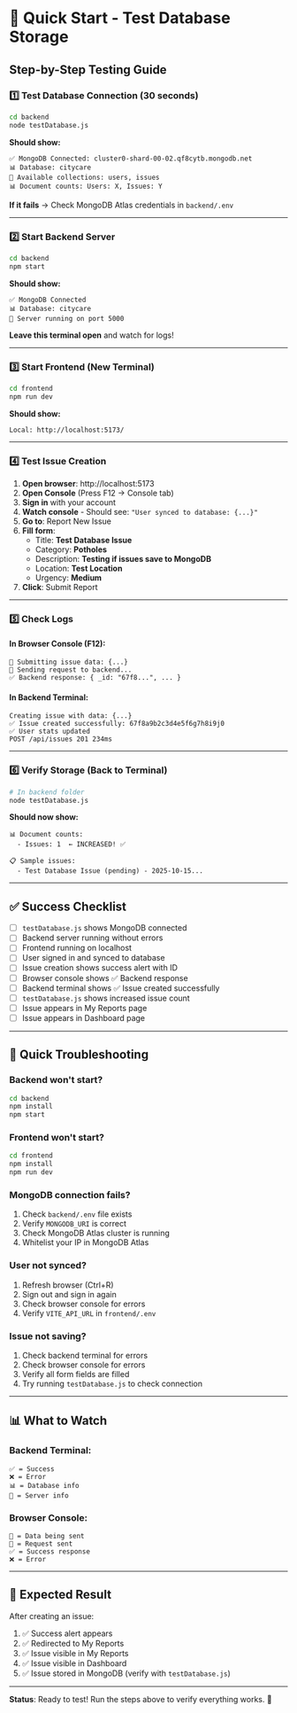 # 🚀 Quick Start - Test Database Storage

## Step-by-Step Testing Guide

### 1️⃣ Test Database Connection (30 seconds)

```bash
cd backend
node testDatabase.js
```

**Should show:**
```
✅ MongoDB Connected: cluster0-shard-00-02.qf8cytb.mongodb.net
📊 Database: citycare
📂 Available collections: users, issues
📊 Document counts: Users: X, Issues: Y
```

**If it fails** → Check MongoDB Atlas credentials in `backend/.env`

---

### 2️⃣ Start Backend Server

```bash
cd backend
npm start
```

**Should show:**
```
✅ MongoDB Connected
📊 Database: citycare  
🚀 Server running on port 5000
```

**Leave this terminal open** and watch for logs!

---

### 3️⃣ Start Frontend (New Terminal)

```bash
cd frontend
npm run dev
```

**Should show:**
```
Local: http://localhost:5173/
```

---

### 4️⃣ Test Issue Creation

1. **Open browser**: http://localhost:5173
2. **Open Console** (Press F12 → Console tab)
3. **Sign in** with your account
4. **Watch console** - Should see: `"User synced to database: {...}"`
5. **Go to**: Report New Issue
6. **Fill form**:
   - Title: **Test Database Issue**
   - Category: **Potholes**
   - Description: **Testing if issues save to MongoDB**
   - Location: **Test Location**
   - Urgency: **Medium**
7. **Click**: Submit Report

---

### 5️⃣ Check Logs

#### In Browser Console (F12):
```
📝 Submitting issue data: {...}
🚀 Sending request to backend...
✅ Backend response: { _id: "67f8...", ... }
```

#### In Backend Terminal:
```
Creating issue with data: {...}
✅ Issue created successfully: 67f8a9b2c3d4e5f6g7h8i9j0
✅ User stats updated
POST /api/issues 201 234ms
```

---

### 6️⃣ Verify Storage (Back to Terminal)

```bash
# In backend folder
node testDatabase.js
```

**Should now show:**
```
📊 Document counts:
  - Issues: 1  ← INCREASED! ✅

📋 Sample issues:
  - Test Database Issue (pending) - 2025-10-15...
```

---

## ✅ Success Checklist

- [ ] `testDatabase.js` shows MongoDB connected
- [ ] Backend server running without errors
- [ ] Frontend running on localhost
- [ ] User signed in and synced to database
- [ ] Issue creation shows success alert with ID
- [ ] Browser console shows ✅ Backend response
- [ ] Backend terminal shows ✅ Issue created successfully
- [ ] `testDatabase.js` shows increased issue count
- [ ] Issue appears in My Reports page
- [ ] Issue appears in Dashboard page

---

## 🐛 Quick Troubleshooting

### Backend won't start?
```bash
cd backend
npm install
npm start
```

### Frontend won't start?
```bash
cd frontend
npm install
npm run dev
```

### MongoDB connection fails?
1. Check `backend/.env` file exists
2. Verify `MONGODB_URI` is correct
3. Check MongoDB Atlas cluster is running
4. Whitelist your IP in MongoDB Atlas

### User not synced?
1. Refresh browser (Ctrl+R)
2. Sign out and sign in again
3. Check browser console for errors
4. Verify `VITE_API_URL` in `frontend/.env`

### Issue not saving?
1. Check backend terminal for errors
2. Check browser console for errors
3. Verify all form fields are filled
4. Try running `testDatabase.js` to check connection

---

## 📊 What to Watch

### Backend Terminal:
```
✅ = Success
❌ = Error
📊 = Database info
🚀 = Server info
```

### Browser Console:
```
📝 = Data being sent
🚀 = Request sent
✅ = Success response
❌ = Error
```

---

## 🎯 Expected Result

After creating an issue:
1. ✅ Success alert appears
2. ✅ Redirected to My Reports
3. ✅ Issue visible in My Reports
4. ✅ Issue visible in Dashboard
5. ✅ Issue stored in MongoDB (verify with `testDatabase.js`)

---

**Status**: Ready to test! Run the steps above to verify everything works. 🚀
